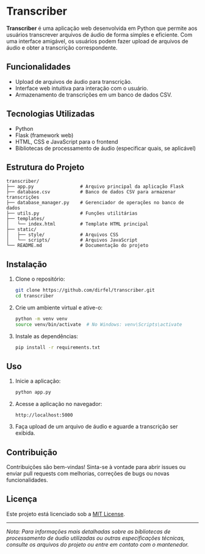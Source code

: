 # Transcriber

**Transcriber** é uma aplicação web desenvolvida em Python que permite aos usuários transcrever arquivos de áudio de forma simples e eficiente. Com uma interface amigável, os usuários podem fazer upload de arquivos de áudio e obter a transcrição correspondente.

## Funcionalidades

- Upload de arquivos de áudio para transcrição.
- Interface web intuitiva para interação com o usuário.
- Armazenamento de transcrições em um banco de dados CSV.

## Tecnologias Utilizadas

- Python
- Flask (framework web)
- HTML, CSS e JavaScript para o frontend
- Bibliotecas de processamento de áudio (especificar quais, se aplicável)

## Estrutura do Projeto

```
transcriber/
├── app.py                 # Arquivo principal da aplicação Flask
├── database.csv           # Banco de dados CSV para armazenar transcrições
├── database_manager.py    # Gerenciador de operações no banco de dados
├── utils.py               # Funções utilitárias
├── templates/
│   └── index.html         # Template HTML principal
├── static/
│   ├── style/             # Arquivos CSS
│   └── scripts/           # Arquivos JavaScript
└── README.md              # Documentação do projeto
```

## Instalação

1. Clone o repositório:

   ```bash
   git clone https://github.com/dirfel/transcriber.git
   cd transcriber
   ```

2. Crie um ambiente virtual e ative-o:

   ```bash
   python -m venv venv
   source venv/bin/activate  # No Windows: venv\Scripts\activate
   ```

3. Instale as dependências:

   ```bash
   pip install -r requirements.txt
   ```

## Uso

1. Inicie a aplicação:

   ```bash
   python app.py
   ```

2. Acesse a aplicação no navegador:

   ```
   http://localhost:5000
   ```

3. Faça upload de um arquivo de áudio e aguarde a transcrição ser exibida.

## Contribuição

Contribuições são bem-vindas! Sinta-se à vontade para abrir issues ou enviar pull requests com melhorias, correções de bugs ou novas funcionalidades.

## Licença

Este projeto está licenciado sob a [MIT License](LICENSE).

---

*Nota: Para informações mais detalhadas sobre as bibliotecas de processamento de áudio utilizadas ou outras especificações técnicas, consulte os arquivos do projeto ou entre em contato com o mantenedor.*
